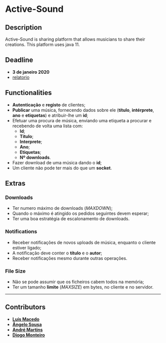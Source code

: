# Active-Sound

## Description

Active-Sound is sharing platform that allows musicians to share their creations. This platform uses java 11.

## Deadline

* __3 de janeiro 2020__
* [relatorio](https://www.overleaf.com/1113612863crkbvmtnyjhc)

## Functionalities

* __Autenticação__ e __registo__ de clientes;
* __Publicar__ uma música, fornecendo dados sobre ele (__título__, __intérprete__, __ano__ e __etiquetas__) e atribuir-lhe um __id__;
* Efetuar uma procura de música, enviando uma etiqueta a procurar e recebendo de volta uma lista com:
  * __Id__;
  * __Titulo__;
  * __Interprete__;
  * __Ano__;
  * __Etiquetas__;
  * __Nº downloads__.
* Fazer download de uma música dando o __id__;
* Um cliente não pode ter mais do que um __socket__.

## Extras

### Downloads

* Ter numero máximo de downloads (_MAXDOWN_);
* Quando o máximo é atingido os pedidos seguintes devem esperar;
* Ter uma boa estratégia de escalonamento de downloads.

### Notifications

* Receber notificações de novos uploads de música, enquanto o cliente estiver ligado;
* A notificação deve conter o __título__ e o __autor__;
* Receber notificações mesmo durante outras operações.

### File Size

* Não se pode assumir que os ficheiros cabem todos na memória;
* Ter um tamanho __limite__ (_MAXSIZE_) em bytes, no cliente e no servidor.

---

## Contributors

* [__Luís Macedo__](https://github.com/FallenFoil)
* [__Ângelo Sousa__](https://github.com/AngeloACSousa)
* [__André Martins__](https://github.com/AROM98)
* [__Diogo Monteiro__](https://github.com/DxMonteiro)
